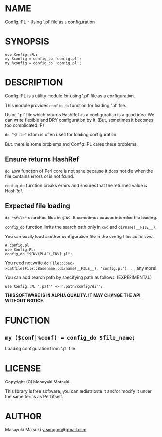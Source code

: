# NAME

Config::PL - Using '.pl' file as a configuration

# SYNOPSIS

    use Config::PL;
    my $config = config_do 'config.pl';
    my %config = config_do 'config.pl';

# DESCRIPTION

Config::PL is a utility module for using '.pl' file as a configuration.

This module provides `config_do` function for loading '.pl' file.

Using '.pl' file which returns HashRef as a configuration is a good idea.
We can write flexible and DRY configuration by it.
(But, sometimes it becomes too complicated :P)

`do "$file"` idiom is often used for loading configuration.

But, there is some problems and [Config::PL](http://search.cpan.org/perldoc?Config::PL) cares these problems.

## Ensure returns HashRef

`do EXPR` function of Perl core is not sane because it does not die
when the file contains errors or is not found.

`config_do` function croaks errors and ensures that the returned value is HashRef.

## Expected file loading

`do "$file"` searches files in `@INC`. It sometimes causes intended file loading.

`config_do` function limits the search path only in `cwd` and `dirname(__FILE__)`.

You can easily load another configuration file in the config files as follows.

    # config.pl
    use Config:PL;
    config_do "$ENV{PLACK_ENV}.pl";

You need not write `do File::Spec->catfile(File::Basename::dirname(__FILE__), 'config.pl') ...` any more!

You can add search path by specifying path as follows. (EXPERIMENTAL)

    use Config::PL ':path' => '/path/config/dir';

__THIS SOFTWARE IS IN ALPHA QUALITY. IT MAY CHANGE THE API WITHOUT NOTICE.__

# FUNCTION

## `my ($conf|%conf) = config_do $file_name;`

Loading configuration from '.pl' file.

# LICENSE

Copyright (C) Masayuki Matsuki.

This library is free software; you can redistribute it and/or modify
it under the same terms as Perl itself.

# AUTHOR

Masayuki Matsuki <y.songmu@gmail.com>
